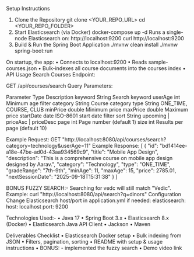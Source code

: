 Setup Instructions
1.	Clone the Repository git clone <YOUR_REPO_URL> cd <YOUR_REPO_FOLDER>
2.	Start Elasticsearch (via Docker) docker-compose up -d Runs a single-node Elasticsearch on: http://localhost:9200 curl http://localhost:9200
3.	Build & Run the Spring Boot Application ./mvnw clean install ./mvnw spring-boot:run
   
On startup, the app: 
•	Connects to localhost:9200 
•	Reads sample-courses.json 
•	Bulk-indexes all course documents into the courses index
•	API Usage Search Courses Endpoint:

GET /api/courses/search Query Parameters:

Parameter	Type	Description
  keyword	String	Search keyword
  userAge	int	Minimum age filter
  category	String	Course category
  type	String	ONE_TIME, COURSE, CLUB
  minPrice	double	Minimum price
  maxPrice	double	Maximum price
  startDate	date	ISO-8601 start date filter
  sort	String	upcoming | priceAsc | priceDesc
  page	int	Page number (default 1)
  size	int	Results per page (default 10)

Example Request: 
GET "http://localhost:8080/api/courses/search?category=technology&userAge=11" 
Example Response: 
[
    {
        "id": "bd1414ee-a18e-47be-ad0d-43aa934569c9",
        "title": "Mobile App Design",
        "description": "This is a comprehensive course on mobile app design designed by Aarav.",
        "category": "Technology",
        "type": "ONE_TIME",
        "gradeRange": "7th–9th",
        "minAge": 11,
        "maxAge": 15,
        "price": 2785.01,
        "nextSessionDate": "2025-09-18T15:31:38"
    }
]

BONUS FUZZY SEARCH:-
Searching for vedc will still match "Vedic".
Example: curl "http://localhost:8080/api/search?q=dinors"
Configuration Change 
Elasticsearch host/port in application.yml if needed: elasticsearch: host: localhost port: 9200

Technologies Used:- 
•	Java 17
•	Spring Boot 3.x
•	Elasticsearch 8.x (Docker)
•	Elasticsearch Java API Client
•	Jackson
•	Maven

Deliverables Checklist
•	Elasticsearch Docker setup
•	Bulk indexing from JSON
•	Filters, pagination, sorting
•	README with setup & usage instructions
•	BONUS: - implemented the fuzzy search
•	Demo video link
